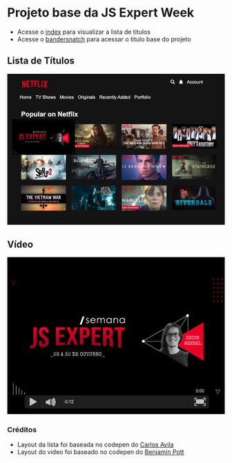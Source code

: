 # Projeto base da JS Expert Week

- Acesse o [index](./public/index/index.html) para visualizar a lista de titulos
- Acesse o [bandersnatch](./public/bandersnatch/index.html) para acessar o titulo base do projeto

## Lista de Títulos

![titulos](./prints/titulos.png)

## Vídeo

![titulos](./prints/demo.png)

### Créditos

- Layout da lista foi baseada no  codepen do [Carlos Avila
](https://codepen.io/cb2307/pen/XYxyeY)
- Layout do video foi baseado no codepen do [Benjamin Pott](https://codepen.io/benjipott/pen/JELELN)
